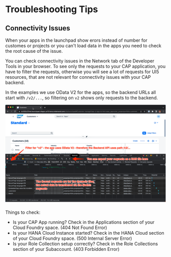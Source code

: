 # Troubleshooting Tips

## Connectivity Issues

When your apps in the launchpad show erors instead of number for customes or projects or you can't load data in the apps
you need to check the root cause of the issue.

You can check connectivity issues in the Network tab of the Developer Tools in your browser. To see only the requests
to your CAP application, you have to filter the requests, otherwise you will see a lot of requests for UI5 resources,
that are not relevant for connectivity issues with your CAP backend.

In the examples we use OData V2 for the apps, so the backend URLs all start with `/v2/...`, so filtering on `v2` shows
only requests to the backend.

![Chrome Developer Tools - Network Tab](chrome_developer_tools_networktrace.png)

Things to check:
 - Is your CAP App running? Check in the Applications section of your Cloud Foundry space. (404 Not Found Error)
 - Is your HANA Cloud Instance started? Check in the HANA Cloud section of your Cloud Foundry space. (500 Internal Server Error)
 - Is your Role Collection setup correctly? Check in the Role Collections section of your Subaccount. (403 Forbidden Error)